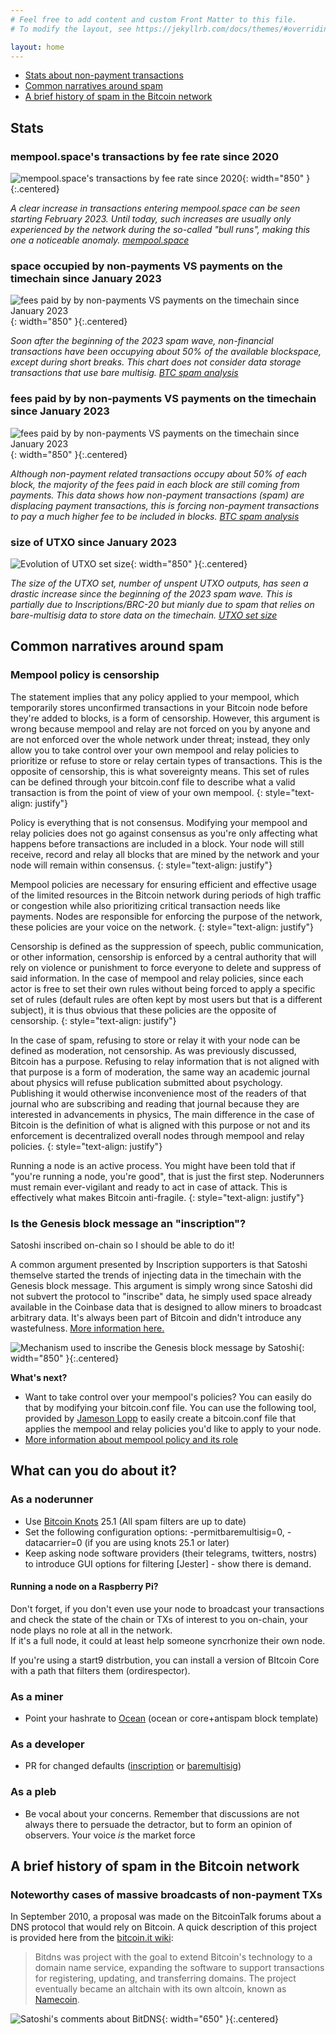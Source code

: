 ```yaml
---
# Feel free to add content and custom Front Matter to this file.
# To modify the layout, see https://jekyllrb.com/docs/themes/#overriding-theme-defaults

layout: home
---
```


* [Stats about non-payment transactions](#stats)
* [Common narratives around spam](#common-narratives-around-spam)
* [A brief history of spam in the Bitcoin network](#a-brief-history-of-spam-in-the-bitcoin-network)

## Stats

### mempool.space's transactions by fee rate since 2020

![mempool.space's transactions by fee rate since 2020](/assets/mempool_incoming.png){: width="850" }{:.centered}

*A clear increase in transactions entering mempool.space can be seen starting February 2023. Until today, such increases are usually only experienced by the network during the so-called "bull runs", making this one a noticeable anomaly. [mempool.space](https://mempool.space/graphs/mempool#3y)*

### space occupied by non-payments VS payments on the timechain since January 2023

![fees paid by by non-payments VS payments on the timechain since January 2023](/assets/BTCspamanalaysis_perc_space.png){: width="850" }{:.centered}

*Soon after the beginning of the 2023 spam wave, non-financial transactions have been occupying about 50% of the available blockspace, except during short breaks. This chart does not consider data storage transactions that use bare multisig. [BTC spam analysis](https://dune.com/piratebiscuit/btc-spam-analysis)*

### fees paid by by non-payments VS payments on the timechain since January 2023

![fees paid by by non-payments VS payments on the timechain since January 2023](/assets/BTCspamanalaysis_perc_fees.png){: width="850" }{:.centered}

*Although non-payment related transactions occupy about 50% of each block, the majority of the fees paid in each block are still coming from payments. This data shows how non-payment transactions (spam) are displacing payment transactions, this is forcing non-payment transactions to pay a much higher fee to be included in blocks. [BTC spam analysis](https://dune.com/piratebiscuit/btc-spam-analysis)*

### size of UTXO since January 2023

![Evolution of UTXO set size](/assets/utxo_set.png){: width="850" }{:.centered}

*The size of the UTXO set, number of unspent UTXO outputs, has seen a drastic increase since the beginning of the 2023 spam wave. This is partially due to Inscriptions/BRC-20 but mianly due to spam that relies on bare-multisig data to store data on the timechain. [UTXO set size](https://statoshi.info/d/000000009/unspent-transaction-output-set?orgId=1&refresh=5s&from=now-2y&to=now)*

## Common narratives around spam

### Mempool policy is censorship

The statement implies that any policy applied to your mempool, which temporarily stores unconfirmed transactions in your Bitcoin node before they're added to blocks, is a form of censorship. However, this argument is wrong because mempool and relay are not forced on you by anyone and are not enforced over the whole network under threat; instead, they only allow you to take control over your own mempool and relay policies to prioritize or refuse to store or relay certain types of transactions. This is the opposite of censorship, this is what sovereignty means. This set of rules can be defined through your bitcoin.conf file to describe what a valid transaction is from the point of view of your own mempool.
{: style="text-align: justify"}

Policy is everything that is not consensus. Modifying your mempool and relay policies does not go against consensus as you're only affecting what happens before transactions are included in a block. Your node will still receive, record and relay all blocks that are mined by the network and your node will remain within consensus.
{: style="text-align: justify"}

Mempool policies are necessary for ensuring efficient and effective usage of the limited resources in the Bitcoin network during periods of high traffic or congestion while also prioritizing critical transaction needs like payments. Nodes are responsible for enforcing the purpose of the network, these policies are your voice on the network.
{: style="text-align: justify"}

Censorship is defined as the suppression of speech, public communication, or other information, censorship is enforced by a central authority that will rely on violence or punishment to force everyone to delete and suppress of said information. In the case of mempool and relay policies, since each actor is free to set their own rules without being forced to apply a specific set of rules (default rules are often kept by most users but that is a different subject), it is thus obvious that these policies are the opposite of censorship.
{: style="text-align: justify"}

In the case of spam, refusing to store or relay it with your node can be defined as moderation, not censorship. As was previously discussed, Bitcoin has a purpose. Refusing to relay information that is not aligned with that purpose is a form of moderation, the same way an academic journal about physics will refuse publication submitted about psychology. Publishing it would otherwise inconvenience most of the readers of that journal who are subscribing and reading that journal because they are interested in advancements in physics, The main difference in the case of Bitcoin is the definition of what is aligned with this purpose or not and its enforcement is decentralized overall nodes through mempool and relay policies.
{: style="text-align: justify"}

Running a node is an active process. You might have been told that if "you're running a node, you're good", that is just the first step. Noderunners must remain ever-vigilant and ready to act in case of attack. This is effectively what makes Bitcoin anti-fragile. 
{: style="text-align: justify"}

### Is the Genesis block message an "inscription"?

Satoshi inscribed on-chain so I should be able to do it!

A common argument presented by Inscription supporters is that Satoshi themselve started the trends of injecting data in the timechain with the Genesis block message. This argument is simply wrong since Satoshi did not subvert the protocol to "inscribe" data, he simply used space already available in the Coinbase data that is designed to allow miners to broadcast arbitrary data. It's always been part of Bitcoin and didn't introduce any wastefulness.
[More information here.](https://www.oreilly.com/library/view/mastering-bitcoin/9781491902639/ch08.html)

![Mechanism used to inscribe the Genesis block message by Satoshi](/assets/genesis_coinbase_data.jpeg){: width="850" }{:.centered}

**What's next?**

* Want to take control over your mempool's policies? You can easily do that by modifying your bitcoin.conf file. You can use the following tool, provided by [Jameson Lopp](https://jlopp.github.io/bitcoin-core-config-generator/) to easily create a bitcoin.conf file that applies the mempool and relay policies you'd like to apply to your node.
* [More information about mempool policy and its role](https://bitcoin.stackexchange.com/questions/120269/what-is-mempool-policy)


## What can you do about it?

### As a noderunner

* Use [Bitcoin Knots](https://github.com/bitcoinknots/bitcoin) 25.1 (All spam filters are up to date)​​​​​​​
* Set the following configuration options: -permitbaremultisig=0, -datacarrier=0 (if you are using knots 25.1 or later)
* Keep asking node software providers (their telegrams, twitters, nostrs) to introduce GUI options for filtering [Jester] - show there is demand.

#### Running a node on a Raspberry Pi?

Don't forget, if you don't even use your node to broadcast your transactions and check the state of the chain or TXs of interest to you on-chain, your node plays no role at all in the network.  
If it's a full node, it could at least help someone syncrhonize their own node.

If you're using a start9 distrbution, you can install a version of BItcoin Core with a path that filters them (ordirespector).



### As a miner

* Point your hashrate to [Ocean](https://ocean.xyz/getstarted) (ocean or core+antispam block template)​​​​​​​

### As a developer

* PR for changed defaults ([inscription](https://github.com/bitcoin/bitcoin/pull/28408) or [baremultisig](https://github.com/bitcoin/bitcoin/pull/28217))

### As a pleb

* Be vocal about your concerns. Remember that discussions are not always there to persuade the detractor, but to form an opinion of observers. Your voice *is* the market force


## A brief history of spam in the Bitcoin network

### Noteworthy cases of massive broadcasts of non-payment TXs

In September 2010, a proposal was made on the BitcoinTalk forums about a DNS protocol that would rely on Bitcoin.
A quick description of this project is provided here from the [bitcoin.it wiki](https://en.bitcoin.it/wiki/BitDNS):

> Bitdns was project with the goal to extend Bitcoin's technology to a domain name service, expanding the software to support transactions for registering, updating, and transferring domains. The project eventually became an altchain with its own altcoin, known as [Namecoin](https://www.namecoin.org/).

![Satoshi's comments about BitDNS](/assets/satoshi_bitdns.png){: width="650" }{:.centered}

